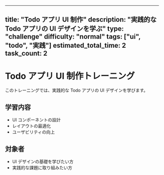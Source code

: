 
---
title: "Todo アプリ UI 制作"
description: "実践的な Todo アプリの UI デザインを学ぶ"
type: "challenge"
difficulty: "normal"
tags: ["ui", "todo", "実践"]
estimated_total_time: 2
task_count: 2
---

# Todo アプリ UI 制作トレーニング

このトレーニングでは、実践的な Todo アプリの UI デザインを学びます。

## 学習内容

- UI コンポーネントの設計
- レイアウトの最適化
- ユーザビリティの向上

## 対象者

- UI デザインの基礎を学びたい方
- 実践的な課題に取り組みたい方
